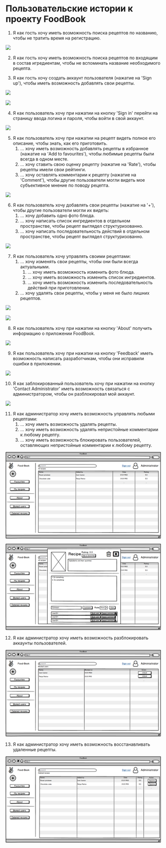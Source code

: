# Пользовательские истории к проекту FoodBook

1.  Я как гость хочу иметь возможность поиска рецептов по названию, чтобы не тратить время на регистрацию.

![](Mockups/mockup_1.png)

2.  Я как гость хочу иметь возможность поиска рецептов по входящим в состав игредиентам, чтобы не вспоминать название необходимого рецепта.

3.  Я как гость хочу создать аккаунт пользователя (нажатие на 'Sign up'), чтобы иметь возможность добавлять свои рецепты.

![](Mockups/mockup_3.png)

![](Mockups/mockup_4.png)

4.  Я как пользователь хочу при нажатии на кнопку 'Sign in' перейти на страницу ввода логина и пароля, чтобы войти в свой аккаунт.

![](Mockups/mockup_5.png)

5.  Я как пользователь хочу при нажатии на рецепт видеть полное его описание, чтобы знать, как его приготовить.
    1.  ... хочу иметь возможность добавлять рецепты в избранное (нажатие на 'Add to favourites'), чтобы любимые рецепты были всегда в одном месте.
    2.  ... хочу ставить свою оценку рецепту (нажатие на 'Rate'), чтобы рецепты имели свои рейтинги.
    3.  ... хочу оставлять комментарии к рецепту (нажатие на 'Comment'), чтобы другие пользователи могли видеть мое субъективное мнение по поводу рецепта.

![](Mockups/mockup_2.png)

6.  Я как пользователь хочу добавлять свои рецепты (нажатие на '+'), чтобы другие пользователи могли их видеть:
     1.  ... хочу добавить одно фото блюда.
     2.  ... хочу написать список ингредиентов в отдельном пространстве, чтобы рецепт выглядел структуризованно.
     3.  ... хочу написать последовательность действий в отдельном пространстве, чтобы рецепт выглядел структуризованно.

![](Mockups/mockup_6.png)

7.  Я как пользователь хочу управлять своими рецептами:
    1.  ... хочу изменять свои рецепты, чтобы они были всегда актуальными.
        1.  ... хочу иметь возможность изменить фото блюда.
        2.  ... хочу иметь возможность изменить список ингредиентов.
        3.  ... хочу иметь возможность изменить последовательность действий при приготовлении.
    2.  ... хочу удалять свои рецепты, чтобы у меня не было лишних рецептов.

![](Mockups/mockup_7.png)

![](Mockups/mockup_8.png)

8.  Я как пользователь хочу при нажатии на кнопку 'About' получить информацию о приложении FoodBook.

![](Mockups/mockup_9.png)

9.  Я как пользователь хочу при нажатии на кнопку 'Feedback' иметь возможность написать разработчикам, чтобы они исправили ошибки в приложении.

![](Mockups/mockup_10.png)

10. Я как заблокированный пользователь хочу при нажатии на кнопку 'Contact Administrator' иметь возможность связаться с администратором, чтобы он разблокировал мой аккаунт.

![](Mockups/mockup_11.png)

11. Я как администратор хочу иметь возможность управлять любыми рецептами:
    1.  ... хочу иметь возможность удалять рецепты.
    2.  ... хочу иметь возможность удалять непристойные комментарии к любому рецепту.
    3.  ... хочу иметь возможность блокировать пользователей, оставляющих непристойные комментарии к любому рецепту.

![](Mockups/mockup_12.png)

![](Mockups/mockup_13.png)

12. Я как администратор хочу иметь возможность разблокировать аккаунты пользователей.

![](Mockups/mockup_14.png)

13.  Я как администратор хочу иметь возможность восстанавливать удаленные рецепты.

![](Mockups/mockup_15.png)